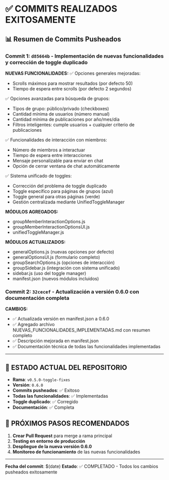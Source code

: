 # ✅ COMMITS REALIZADOS EXITOSAMENTE

## 📊 Resumen de Commits Pusheados

### Commit 1: `d85664b` - Implementación de nuevas funcionalidades y corrección de toggle duplicado

**NUEVAS FUNCIONALIDADES:**
✅ Opciones generales mejoradas:
  - Scrolls máximos para mostrar resultados (por defecto 50)
  - Tiempo de espera entre scrolls (por defecto 2 segundos)

✅ Opciones avanzadas para búsqueda de grupos:
  - Tipos de grupo: público/privado (checkboxes)
  - Cantidad mínima de usuarios (número manual)
  - Cantidad mínima de publicaciones por año/mes/día
  - Filtros inteligentes: cumple usuarios + cualquier criterio de publicaciones

✅ Funcionalidades de interacción con miembros:
  - Número de miembros a interactuar
  - Tiempo de espera entre interacciones
  - Mensaje personalizable para enviar en chat
  - Opción de cerrar ventana de chat automáticamente

✅ Sistema unificado de toggles:
  - Corrección del problema de toggle duplicado
  - Toggle específico para páginas de grupos (azul)
  - Toggle general para otras páginas (verde)
  - Gestión centralizada mediante UnifiedToggleManager

**MÓDULOS AGREGADOS:**
- groupMemberInteractionOptions.js
- groupMemberInteractionOptionsUI.js  
- unifiedToggleManager.js

**MÓDULOS ACTUALIZADOS:**
- generalOptions.js (nuevas opciones por defecto)
- generalOptionsUI.js (formulario completo)
- groupSearchOptions.js (opciones de interacción)
- groupSidebar.js (integración con sistema unificado)
- sidebar.js (uso del toggle manager)
- manifest.json (nuevos módulos incluidos)

### Commit 2: `32cecef` - Actualización a versión 0.6.0 con documentación completa

**CAMBIOS:**
- ✅ Actualizada versión en manifest.json a 0.6.0
- ✅ Agregado archivo NUEVAS_FUNCIONALIDADES_IMPLEMENTADAS.md con resumen completo
- ✅ Descripción mejorada en manifest.json
- ✅ Documentación técnica de todas las funcionalidades implementadas

---

## 🎯 ESTADO ACTUAL DEL REPOSITORIO

- **Rama**: `v0.5.0-toggle-fixes`
- **Versión**: `0.6.0`
- **Commits pusheados**: ✅ Exitoso
- **Todas las funcionalidades**: ✅ Implementadas
- **Toggle duplicado**: ✅ Corregido
- **Documentación**: ✅ Completa

## 🚀 PRÓXIMOS PASOS RECOMENDADOS

1. **Crear Pull Request** para merge a rama principal
2. **Testing en entorno de producción**
3. **Despliegue de la nueva versión 0.6.0**
4. **Monitoreo de funcionamiento** de las nuevas funcionalidades

---
**Fecha del commit**: $(date)
**Estado**: ✅ COMPLETADO - Todos los cambios pusheados exitosamente
